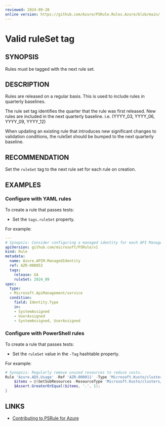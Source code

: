 ```yaml
---
reviewed: 2024-09-20
online version: https://github.com/Azure/PSRule.Rules.Azure/blob/main/.ps-rule/en/Rule.RuleSet.md
---
```


# Valid ruleSet tag

## SYNOPSIS

Rules must be tagged with the next rule set.

## DESCRIPTION

Rules are released on a regular basis.
This is used to include rules in quarterly baselines.

The rule set tag identifies the quarter that the rule was first released.
New rules are included in the next quarterly baseline.
i.e. (YYYY_03, YYYY_06, YYYY_09, YYYY_12)

When updating an existing rule that introduces new significant changes to validation conditions,
the ruleSet should be bumped to the next quarterly baseline.

## RECOMMENDATION

Set the `ruleSet` tag to the next rule set for each rule on creation.

## EXAMPLES

### Configure with YAML rules

To create a rule that passes tests:

- Set the `tags.ruleSet` property.

For example:

```yaml
---
# Synopsis: Consider configuring a managed identity for each API Management instance.
apiVersion: github.com/microsoft/PSRule/v1
kind: Rule
metadata:
  name: Azure.APIM.ManagedIdentity
  ref: AZR-000053
  tags:
    release: GA
    ruleSet: 2024_09
spec:
  type:
  - Microsoft.ApiManagement/service
  condition:
    field: Identity.Type
    in:
    - SystemAssigned
    - UserAssigned
    - SystemAssigned, UserAssigned
```

### Configure with PowerShell rules

To create a rule that passes tests:

- Set the `ruleSet` value in the `-Tag` hashtable property.

For example:

```powershell
# Synopsis: Regularly remove unused resources to reduce costs.
Rule 'Azure.ADX.Usage' -Ref 'AZR-000011' -Type 'Microsoft.Kusto/clusters' -If { IsExport } -With 'Azure.ADX.IsClusterRunning' -Tag @{ release = 'GA'; ruleSet = '2024_09'; } {
    $items = @(GetSubResources -ResourceType 'Microsoft.Kusto/clusters/databases');
    $Assert.GreaterOrEqual($items, '.', 1);
}
```

## LINKS

- [Contributing to PSRule for Azure](https://github.com/Azure/PSRule.Rules.Azure/blob/main/CONTRIBUTING.md)
